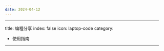 ```yaml
---
date: 2024-04-12
---
```


---
title: 编程分享
index: false
icon: laptop-code
category:
  - 使用指南
---

<Catalog />


